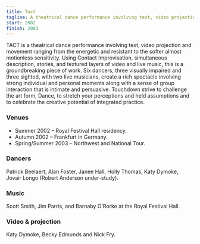 ```yaml
---
title: Tact
tagline: A theatrical dance performance involving text, video projection and movement ranging from the energetic and resistant to the softer almost motionless sensitivity.
start: 2002
finish: 2003
---
```


TACT is a theatrical dance performance involving text, video projection and movement ranging from the energetic and resistant to the softer almost motionless sensitivity. Using Contact Improvisation, simultaneous description, stories, and textured layers of video and live music, this is a groundbreaking piece of work. Six dancers, three visually impaired and three sighted, with two live musicians, create a rich spectacle involving strong individual and personal moments along with a sense of group interaction that is intimate and persuasive. Touchdown strive to challenge the art form, Dance, to stretch your perceptions and held assumptions and to celebrate the creative potential of integrated practice.

### Venues

  * Summer 2002 – Royal Festival Hall residency.
  * Autumn 2002 – Frankfurt in Germany.
  * Spring/Summer 2003 – Northwest and National Tour.

### Dancers

Patrick Beelaert, Alan Foster, Janee Hall, Holly Thomas, Katy Dymoke, Jovair Longo (Robert Anderson under-study).

### Music

Scott Smith, Jim Parris, and Barnaby O’Rorke at the Royal Festival Hall.

### Video & projection

Katy Dymoke, Becky Edmunds and Nick Fry.

